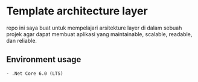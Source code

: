 # Template architecture layer
repo ini saya buat untuk mempelajari arsitekture layer di dalam sebuah projek agar dapat membuat aplikasi yang maintainable, scalable, readable, dan reliable.

##  Environment usage
	- .Net Core 6.0 (LTS)
